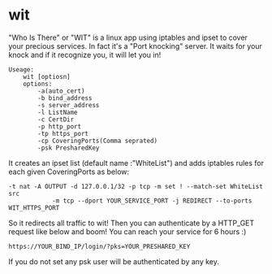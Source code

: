 # wit
"Who Is There" or "WIT" is a linux app using iptables and ipset to cover your precious services. In fact it's a "Port knocking" server. It waits for your knock and if it recognize you, it will let you in!

```
Useage:
	wit [optiosn]
	options:
		-a(auto_cert)
		-b bind_address
		-s server_address
		-l ListName
		-c CertDir
		-p http_port 
		-tp https_port
		-cp CoveringPorts(Comma seprated)
		-psk PresharedKey
```
It creates an ipset list (default name :"WhiteList") and adds iptables rules for each given CoveringPorts as below:
```
-t nat -A OUTPUT -d 127.0.0.1/32 -p tcp -m set ! --match-set WhiteList src 
            -m tcp --dport YOUR_SERVICE_PORT -j REDIRECT --to-ports WIT_HTTPS_PORT
```

So it redirects all traffic to wit! Then you can authenticate by a HTTP_GET request like below and boom! You can reach your service for 6 hours :)
```
https://YOUR_BIND_IP/login/?pks=YOUR_PRESHARED_KEY
```
If you do not set any psk user will be authenticated by any key.

